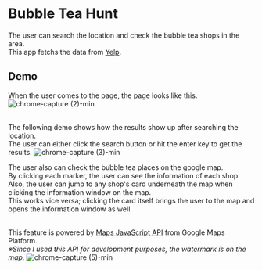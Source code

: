 # Bubble Tea Hunt
The user can search the location and check the bubble tea shops in the area.
<br>This app fetchs the data from [Yelp](https://www.yelp.com/fusion).

## Demo
When the user comes to the page, the page looks like this.
![chrome-capture (2)-min](https://user-images.githubusercontent.com/51708229/112939834-20083580-9167-11eb-84a1-7c56d7fac187.gif)

<br>The following demo shows how the results show up after searching the location.
<br>The user can either click the search button or hit the enter key to get the results.
![chrome-capture (3)-min](https://user-images.githubusercontent.com/51708229/112940490-2ba82c00-9168-11eb-964e-9e4babff89a8.gif)

The user also can check the bubble tea places on the google map.
<br>By clicking each marker, the user can see the information of each shop. Also, the user can jump to any shop's card underneath the map when clicking the information window on the map.
<br>This works vice versa; clicking the card itself brings the user to the map and opens the information window as well.

<br>This feature is powered by [Maps JavaScript API](https://developers.google.com/maps/documentation/javascript/overview) from Google Maps Platform.
<br>*※Since I used this API for development purposes, the watermark is on the map.*
![chrome-capture (5)-min](https://user-images.githubusercontent.com/51708229/112941271-4202b780-9169-11eb-804d-3125ec348afc.gif)
